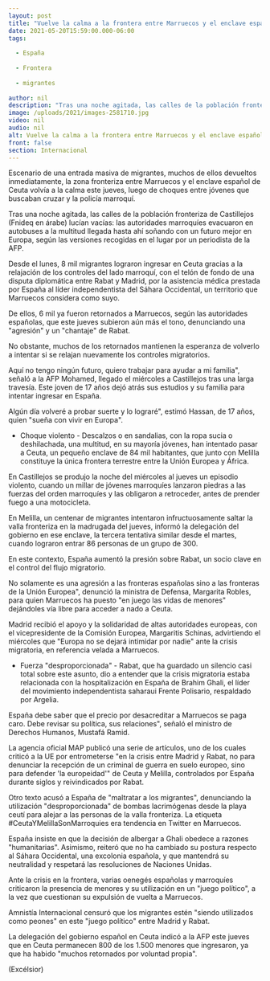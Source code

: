 ```yaml
---
layout: post
title: "Vuelve la calma a la frontera entre Marruecos y el enclave español de Ceuta"
date: 2021-05-20T15:59:00.000-06:00
tags:
  
  - España
  
  - Frontera
  
  - migrantes
  
author: nil
description: "Tras una noche agitada, las calles de la población fronteriza de Castillejos (Fnideq en árabe) lucían vacías: las autoridades marroquíes evacuaron en autobuses a la multitud llegada hasta ahí soñando con un futuro mejor en Europa"
image: /uploads/2021/images-2581710.jpg
video: nil
audio: nil
alt: Vuelve la calma a la frontera entre Marruecos y el enclave español de Ceuta
front: false
section: Internacional
---
```


Escenario de una entrada masiva de migrantes, muchos de ellos devueltos inmediatamente, la zona fronteriza entre Marruecos y el enclave español de Ceuta volvía a la calma este jueves, luego de choques entre jóvenes que buscaban cruzar y la policía marroquí.

Tras una noche agitada, las calles de la población fronteriza de Castillejos (Fnideq en árabe) lucían vacías: las autoridades marroquíes evacuaron en autobuses a la multitud llegada hasta ahí soñando con un futuro mejor en Europa, según las versiones recogidas en el lugar por un periodista de la AFP.

Desde el lunes, 8 mil migrantes lograron ingresar en Ceuta gracias a la relajación de los controles del lado marroquí, con el telón de fondo de una disputa diplomática entre Rabat y Madrid, por la asistencia médica prestada por España al líder independentista del Sáhara Occidental, un territorio que Marruecos considera como suyo.

De ellos, 6 mil ya fueron retornados a Marruecos, según las autoridades españolas, que este jueves subieron aún más el tono, denunciando una "agresión" y un "chantaje" de Rabat.

No obstante, muchos de los retornados mantienen la esperanza de volverlo a intentar si se relajan nuevamente los controles migratorios.

Aquí no tengo ningún futuro, quiero trabajar para ayudar a mi familia", señaló a la AFP Mohamed, llegado el miércoles a Castillejos tras una larga travesía. Este joven de 17 años dejó atrás sus estudios y su familia para intentar ingresar en España.

Algún día volveré a probar suerte y lo lograré", estimó Hassan, de 17 años, quien "sueña con vivir en Europa".

- Choque violento -
Descalzos o en sandalias, con la ropa sucia o deshilachada, una multitud, en su mayoría jóvenes, han intentado pasar a Ceuta, un pequeño enclave de 84 mil habitantes, que junto con Melilla constituye la única frontera terrestre entre la Unión Europea y África.

En Castillejos se produjo la noche del miércoles al jueves un episodio violento, cuando un millar de jóvenes marroquíes lanzaron piedras a las fuerzas del orden marroquíes y las obligaron a retroceder, antes de prender fuego a una motocicleta.

En Melilla, un centenar de migrantes intentaron infructuosamente saltar la valla fronteriza en la madrugada del jueves, informó la delegación del gobierno en ese enclave, la tercera tentativa similar desde el martes, cuando lograron entrar 86 personas de un grupo de 300.

En este contexto, España aumentó la presión sobre Rabat, un socio clave en el control del flujo migratorio.

No solamente es una agresión a las fronteras españolas sino a las fronteras de la Unión Europea", denunció la ministra de Defensa, Margarita Robles, para quien Marruecos ha puesto "en juego las vidas de menores" dejándoles vía libre para acceder a nado a Ceuta.

Madrid recibió el apoyo y la solidaridad de altas autoridades europeas, con el vicepresidente de la Comisión Europea, Margaritis Schinas, advirtiendo el miércoles que "Europa no se dejará intimidar por nadie" ante la crisis migratoria, en referencia velada a Marruecos.

- Fuerza "desproporcionada" -
Rabat, que ha guardado un silencio casi total sobre este asunto, dio a entender que la crisis migratoria estaba relacionada con la hospitalización en España de Brahim Ghali, el líder del movimiento independentista saharaui Frente Polisario, respaldado por Argelia.

España debe saber que el precio por desacreditar a Marruecos se paga caro. Debe revisar su política, sus relaciones", señaló el ministro de Derechos Humanos, Mustafá Ramid.

La agencia oficial MAP publicó una serie de artículos, uno de los cuales criticó a la UE por entrometerse "en la crisis entre Madrid y Rabat, no para denunciar la recepción de un criminal de guerra en suelo europeo, sino para defender 'la europeidad'" de Ceuta y Melilla, controlados por España durante siglos y reivindicados por Rabat.

Otro texto acusó a España de "maltratar a los migrantes", denunciando la utilización "desproporcionada" de bombas lacrimógenas desde la playa ceutí para alejar a las personas de la valla fronteriza. La etiqueta #CeutaYMelillaSonMarroquies era tendencia en Twitter en Marruecos.

España insiste en que la decisión de albergar a Ghali obedece a razones "humanitarias". Asimismo, reiteró que no ha cambiado su postura respecto al Sáhara Occidental, una excolonia española, y que mantendrá su neutralidad y respetará las resoluciones de Naciones Unidas.

Ante la crisis en la frontera, varias oenegés españolas y marroquíes criticaron la presencia de menores y su utilización en un "juego político", a la vez que cuestionan su expulsión de vuelta a Marruecos.

Amnistía Internacional censuró que los migrantes estén "siendo utilizados como peones" en este "juego político" entre Madrid y Rabat.

La delegación del gobierno español en Ceuta indicó a la AFP este jueves que en Ceuta permanecen 800 de los 1.500 menores que ingresaron, ya que ha habido "muchos retornados por voluntad propia".

(Excélsior)
